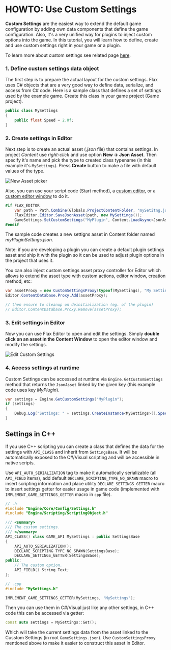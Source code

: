 # HOWTO: Use Custom Settings

**Custom Settings** are the easiest way to extend the default game configuration by adding own data components that define the game configuration. Also, it's a very unified way for plugins to inject custom options into the game. In this tutorial, you will learn how to define, create and use custom settings right in your game or a plugin.

To learn more about custom settings see related page [here](../../editor/game-settings/custom-settings.md).

### 1. Define custom settings data object

The first step is to prepare the actual layout for the custom settings.
Flax uses C# objects that are a very good way to define data, serialize, and access from C# code.
Here is a sample class that defines a set of settings used by the example game. Create this class in your game project (Game project).

```cs
public class MySettings
{
	public float Speed = 2.0f;
}
```

### 2. Create settings in Editor

Next step is to create an actual asset (*.json* file) that contains settings.
In project *Content* use *right-click* and use option **New -> Json Asset**.
Then specify it's name and pick the type to created class typename (in this example it's `MySettings`).
Press **Create** button to make a file with default values of the type.

![New Asset picker](media/new-settings-asset-picker.png)

Also, you can use your script code (Start method), a [custom editor](custom-editor.md), or a [custom editor window](custom-window.md) to do it.

```cs
#if FLAX_EDITOR
	var path = Path.Combine(Globals.ProjectContentFolder, "mySetitng.json");
	FlaxEditor.Editor.SaveJsonAsset(path, new MySettings());
	GameSettings.SetCustomSettings("MyPlugin", Content.LoadAsync<JsonAsset>(path));
#endif
```

The sample code creates a new settigns asset in Content folder named *myPluginSettings.json*.

Note: if you are developing a plugin you can create a default plugin settings asset and ship it with the plugin so it can be used to adjust plugin options in the project that uses it.

You can also inject custom settings asset proxy controller for Editor which allows to extend the asset type with custom actions, editor window, creation method, etc:

```cs
var assetProxy = new CustomSettingsProxy(typeof(MySettings), "My Settings");
Editor.ContentDatabase.Proxy.Add(assetProxy);

// then ensure to cleanup on deinitialization (eg. of the plugin)
// Editor.ContentDatabase.Proxy.Remove(assetProxy);
```

### 3. Edit settings in Editor

Now you can use Flax Editor to open and edit the settings. Simply **double click on an asset in the Content Window** to open the editor window and modify the settings.

![Edit Custom Settings](media/custom-settings-edit.png)

### 4. Access settings at runtime

Custom Settings can be accessed at runtime via `Engine.GetCustomSettings` method that returns the `JsonAsset` linked by the given key (this example code uses key *MyPlugin*).

```cs
var settings = Engine.GetCustomSettings("MyPlugin");
if (settings)
{
    Debug.Log("Settings: " + settings.CreateInstance<MySettings>().Speed);
}
```

## Settings in C++

If you use C++ scripting you can create a class that defines the data for the settings with `API_CLASS` and inherit from `SettingsBase`. It will be automatically exposed to the C#/Visual scripting and will be accessible in native scripts.

Use `API_AUTO_SERIALIZATION` tag to make it automatically serializable (all `API_FIELD` items), add default `DECLARE_SCRIPTING_TYPE_NO_SPAWN` macro to insert scripting information and place utility `DECLARE_SETTINGS_GETTER` macro to insert settings getter for easier usage in game code (implemented with `IMPLEMENT_GAME_SETTINGS_GETTER` macro in `cpp` file).

```cpp
// .h
#include "Engine/Core/Config/Settings.h"
#include "Engine/Scripting/ScriptingObject.h"

/// <summary>
/// The custom settings.
/// </summary>
API_CLASS() class GAME_API MySettings : public SettingsBase
{
    API_AUTO_SERIALIZATION();
    DECLARE_SCRIPTING_TYPE_NO_SPAWN(SettingsBase);
    DECLARE_SETTINGS_GETTER(SettingsBase);
public:
    // The custom option.
    API_FIELD() String Text;
};

// .cpp
#include "MySettings.h"

IMPLEMENT_GAME_SETTINGS_GETTER(MySettings, "MySettings");
```

Then you can use them in C#/Visual just like any other settings, in C++ code this can be accessed via getter:

```cpp
const auto settings = MySettings::Get();
```

Which will take the current settings data from the asset linked to the Cusstom Settings (in root `GameSettings.json`). Use `CustomSettingsProxy` mentioned above to make it easier to construct this asset in Editor.
